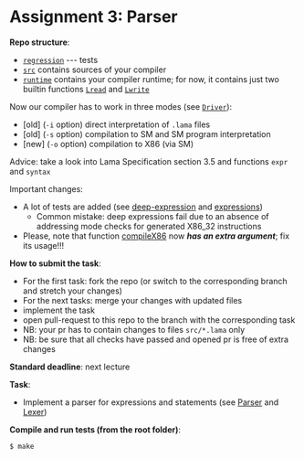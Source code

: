 # Assignment 3: Parser

**Repo structure**:
* [`regression`](regression/) --- tests
* [`src`](src/) contains sources of your compiler
* [`runtime`](runtime/) contains your compiler runtime; for now, it contains just two builtin functions [`Lread`](runtime/runtime.c#L7) and [`Lwrite`](runtime/runtime.c#L3)

Now our compiler has to work in three modes (see [`Driver`](src/Driver.lama)):
* [old] (`-i` option) direct interpretation of `.lama` files
* [old] (`-s` option) compilation to SM and SM program interpretation
* [new] (`-o` option) compilation to X86 (via SM)

Advice: take a look into Lama Specification section 3.5 and functions `expr` and `syntax`

Important changes:
* A lot of tests are added (see [deep-expression](regression/deep-expressions/) and [expressions](regression/expressions/))
    + Common mistake: deep expressions fail due to an absence of addressing mode checks for generated X86_32 instructions
* Please, note that function [compileX86](src/X86.lama#L298) now ***has an extra argument***; fix its usage!!!

**How to submit the task**:
* For the first task: fork the repo (or switch to the corresponding branch and stretch your changes)
* For the next tasks: merge your changes with updated files
* implement the task
* open pull-request to this repo to the branch with the corresponding task
* NB: your pr has to contain changes to files `src/*.lama` only
* NB: be sure that all checks have passed and opened pr is free of extra changes

**Standard deadline**: next lecture

**Task**:

* Implement a parser for expressions and statements (see [Parser](src/Parser.lama) and [Lexer](src/Lexer.lama))

**Compile and run tests (from the root folder)**:
```bash
$ make
```